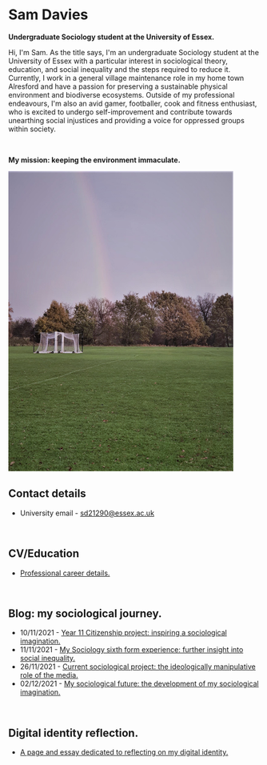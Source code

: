 # **Sam Davies**
**Undergraduate Sociology student at the University of Essex.**

Hi, I'm Sam. As the title says, I'm an undergraduate Sociology student at the University of Essex with a particular interest in sociological theory, education, and social inequality and the steps required to reduce it. Currently, I work in a general village maintenance role in my home town Alresford and have a passion for preserving a sustainable physical environment and biodiverse ecosystems. Outside of my professional endeavours, I'm also an avid gamer, footballer, cook and fitness enthusiast, who is excited to undergo self-improvement and contribute towards unearthing social injustices and providing a voice for oppressed groups within society.

<br>

**My mission: keeping the environment immaculate.**

<img src="assets/img/GitHub%20homepage%20photo.jpg" width="450" height="600" />

<br>

## Contact details
- University email - sd21290@essex.ac.uk

<br>

## CV/Education

- [Professional career details.](2021-12-06-Sam-Davies-education.md) 

<br> 

## Blog: my sociological journey.
- 10/11/2021 - [Year 11 Citizenship project: inspiring a sociological imagination.](2021-11-10-year-eleven-project.md)
- 11/11/2021 - [My Sociology sixth form experience: further insight into social inequality.](2021-11-11-sociology-at-sixth-form.md)
- 26/11/2021 - [Current sociological project: the ideologically manipulative role of the media.](2021-11-26-current-sociological-project.md)
- 02/12/2021 - [My sociological future: the development of my sociological imagination.](2021-12-02-sociological-imagination-in-the-future.md)

<br>

## Digital identity reflection.
- [A page and essay dedicated to reflecting on my digital identity.](di-reflection.md)
